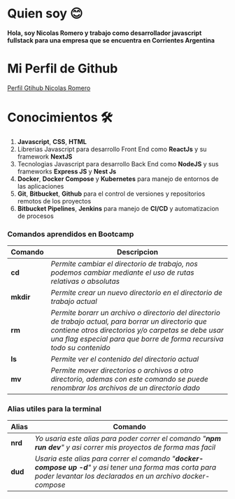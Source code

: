 # Quien soy 😊
**Hola, soy Nicolas Romero y trabajo como desarrollador javascript fullstack para una empresa que se encuentra en Corrientes Argentina** 

# Mi Perfil de Github
[Perfil Gtihub Nicolas Romero](https://github.com/NicoRomero3210)

# Conocimientos 🛠️
1. **Javascript**, **CSS**, **HTML**
2. Librerias Javascript para desarrollo Front End como **ReactJs** y su framework **NextJS**
3. Tecnologias Javascript para desarrollo Back End como **NodeJS** y sus frameworks **Express JS** y **Nest Js**
4. **Docker**, **Docker Compose** y **Kubernetes** para manejo de entornos de las aplicaciones
5. **Git**, **Bitbucket**, **Github** para el control de versiones y repositorios remotos de los proyectos
6. **Bitbucket Pipelines**, **Jenkins** para manejo de **CI/CD** y automatizacion de procesos

### Comandos aprendidos en Bootcamp

| Comando | Descripcion |
| ------- | ---------- |
|  **cd** | *Permite cambiar el directorio de trabajo, nos podemos cambiar mediante el uso de rutas relativas o absolutas*|
|**mkdir**|*Permite crear un nuevo directorio en el directorio de trabajo actual*|
|**rm**| *Permite borarr un archivo o directorio del directorio de trabajo actual, para borrar un directorio que contiene otros directorios y/o carpetas se debe usar una flag especial para que borre de forma recursiva todo su contenido* |
|**ls**|*Permite ver el contenido del directorio actual*|
|**mv**| *Permite mover directorios o archivos a otro directorio, ademas con este comando se puede renombrar los archivos de un directorio dado*|

### Alias utiles para la terminal

|Alias|Comando|
|-----|-------|
|**nrd**|*Yo usaria este alias para poder correr el comando "**npm run dev**" y asi correr mis proyectos de forma mas facil*|
|**dud**|*Usaria este alias para correr el comando "**docker-compose up -d**" y asi tener una forma mas corta para poder levantar los declarados en un archivo docker-compose*|
